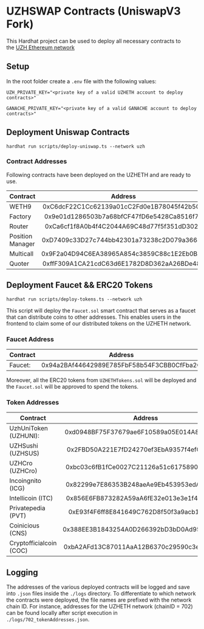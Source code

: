 # UZHSWAP Contracts (UniswapV3 Fork)

This Hardhat project can be used to deploy all necessary contracts to  
the [UZH Ethereum network](http://uzheth.business.uzh.ch)

## Setup

In the root folder create a `.env` file with the following values:

``
UZH_PRIVATE_KEY="<private key of a valid UZHETH account to deploy contracts>"
``

``
GANACHE_PRIVATE_KEY="<private key of a valid GANACHE account to deploy contracts>"
``

## Deployment  Uniswap Contracts

``` 
hardhat run scripts/deploy-uniswap.ts --network uzh    
```   

### Contract Addresses

Following contracts have been deployed on the UZHETH and are ready to use.

| Contract        | Address     |    
| ------------- |:-------------:|    
| WETH9         | 0xC6dcF22C1Cc62139a01cC2Fd0e1B78045f42b5C4    |    
| Factory       | 0x9e01d1286503b7a68bfCF47fD6e5428Ca8516f76    |     
| Router        | 0xCa6cf1f8A0b4f4C2044A69C48d77f5f351dD3029    |     
| Position Manager   | 0xD7409c33D27c744bb42301a73238c2D079a36649 |     
| Multicall   | 0x9F2a04D94C6EA38965A854c3859C88c1E2Eb0BA0 |     
| Quoter   | 0xffF309A1CA21cdC63d6E1782D8D362aA26BDe480 |  

## Deployment Faucet && ERC20 Tokens

``` 
hardhat run scripts/deploy-tokens.ts --network uzh    
```   

This script will deploy the `Faucet.sol` smart contract that serves as a faucet that can distribute coins to other
addresses. This enables users in the frontend to claim some of our distributed tokens on the UZHETH network.

### Faucet Address

| Contract        | Address     |    
| ------------- |:-------------:|   
| Faucet:   | 0x94a2BAf44642989E785FbF58b54F3CBB0CfFba2C|

Moreover, all the ERC20 tokens from `UZHETHTokens.sol` will be deployed and the `Faucet.sol` will be approved to spend
the tokens.

### Token Addresses

| Contract        | Address     |    
| ------------- |:-------------:|   
| UzhUniToken (UZHUNI):  | 0xd0948BF75F37679ae6F10589a05E014A8Bd70630|  
| UZHSushi (UZHSUS) | 0x2FBD50A221E7fD24270ef3EbA9357f4ef01b6C85|  
| UZHCro (UZHCro) | 0xbc03c6fB1fCe0027C21126a51c6175890971A2F9|  
| Incoingnito (ICG)| 0x82299e7E86353B248aeAe9Eb453953edAef7385d|  
| Intellicoin (ITC)| 0x856E6FB873282A59aA6fE32e013e3e1f4438c6A8|  
| Privatepedia (PVT) | 0xE93f4F6ff8E841649C762D8f50f3a9acb1B67758|   
| Coinicious (CNS) |  0x388EE3B1843254A0D266392bD3bD0Ad95E86C8CF|  
| Cryptofficialcoin (COC) | 0xbA2AFd13C87011AaA12B6370c29590c3e29B59C8|

## Logging

The addresses of the various deployed contracts will be logged and save into `.json` files inside the `./logs`
directory. To differentiate to which network the contracts were deployed, the file names are prefixed with the network
chain ID. For instance, addresses for the UZHETH network (chainID = 702) can be found locally after script execution
in `./logs/702_tokenAddresses.json`.
